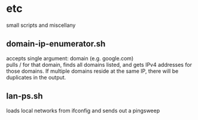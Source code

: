 # etc

small scripts and miscellany 

## domain-ip-enumerator.sh 

accepts single argument: domain (e.g. google.com)  
pulls / for that domain, finds all domains listed, and gets IPv4 addresses
for those domains. If multiple domains reside at the same IP, there will be
duplicates in the output.

## lan-ps.sh

loads local networks from ifconfig and sends out a pingsweep
